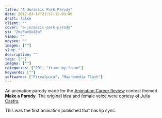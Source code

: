```yaml
---
title: "A Jurassic Park Parody"
date: 2017-03-14T21:57:15-03:00
draft: false
client: ""
cover: "a-jurassic-park-parody"
yt: "2mcPavSo1Bo"
vimeo: ""
odysee: ""
images: [""]
slug: ""
description: ""
tags: [""]
images: [""]
categories: ["2D", "frame-by-frame"]
keywords: [""]
softwares: ["Firealpaca", "Macromedia Flash"]
---
```


An animation parody made for the [Animation Career Review](https://animationcareerreview.com) contest themed **Make a Parody**.
The original idea and female voice were cortesy of [Julia Castro](https://instagram.com/j.uliacastro).

This was the first animation published that has lip sync.
